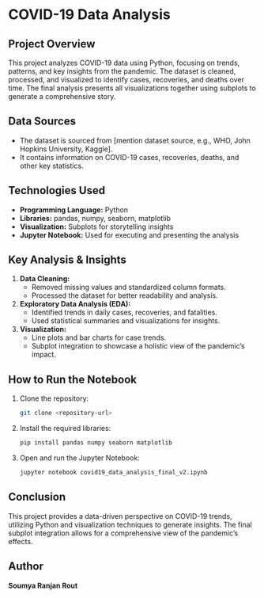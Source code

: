 # COVID-19 Data Analysis

## Project Overview
This project analyzes COVID-19 data using Python, focusing on trends, patterns, and key insights from the pandemic. The dataset is cleaned, processed, and visualized to identify cases, recoveries, and deaths over time. The final analysis presents all visualizations together using subplots to generate a comprehensive story.

## Data Sources
- The dataset is sourced from [mention dataset source, e.g., WHO, John Hopkins University, Kaggle].
- It contains information on COVID-19 cases, recoveries, deaths, and other key statistics.

## Technologies Used
- **Programming Language:** Python
- **Libraries:** pandas, numpy, seaborn, matplotlib
- **Visualization:** Subplots for storytelling insights
- **Jupyter Notebook:** Used for executing and presenting the analysis

## Key Analysis & Insights
1. **Data Cleaning:**
   - Removed missing values and standardized column formats.
   - Processed the dataset for better readability and analysis.
2. **Exploratory Data Analysis (EDA):**
   - Identified trends in daily cases, recoveries, and fatalities.
   - Used statistical summaries and visualizations for insights.
3. **Visualization:**
   - Line plots and bar charts for case trends.
   - Subplot integration to showcase a holistic view of the pandemic’s impact.

## How to Run the Notebook
1. Clone the repository:
   ```sh
   git clone <repository-url>
   ```
2. Install the required libraries:
   ```sh
   pip install pandas numpy seaborn matplotlib
   ```
3. Open and run the Jupyter Notebook:
   ```sh
   jupyter notebook covid19_data_analysis_final_v2.ipynb
   ```

## Conclusion
This project provides a data-driven perspective on COVID-19 trends, utilizing Python and visualization techniques to generate insights. The final subplot integration allows for a comprehensive view of the pandemic’s effects.

## Author
**Soumya Ranjan Rout**

